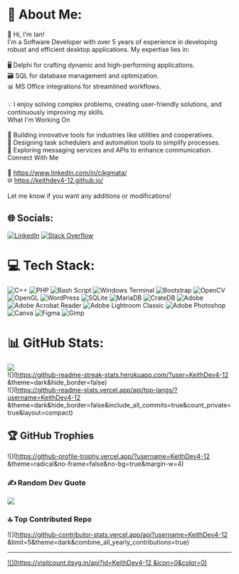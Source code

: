 # 💫 About Me:
👋 Hi, I'm Ian!<br>I'm a Software Developer with over 5 years of experience in developing robust and efficient desktop applications. My expertise lies in:<br><br>    🖥️ Delphi for crafting dynamic and high-performing applications.<br>    🗃️ SQL for database management and optimization.<br>    📊 MS Office integrations for streamlined workflows.<br><br>💡 I enjoy solving complex problems, creating user-friendly solutions, and continuously improving my skills.<br>What I'm Working On<br><br>🚀 Building innovative tools for industries like utilities and cooperatives.<br>📅 Designing task schedulers and automation tools to simplify processes.<br>📱 Exploring messaging services and APIs to enhance communication.<br>Connect With Me<br><br>📩 https://www.linkedin.com/in/cikgmata/<br>🌐 https://keithdev4-12.github.io/<br><br>Let me know if you want any additions or modifications!


## 🌐 Socials:
[![LinkedIn](https://img.shields.io/badge/LinkedIn-%230077B5.svg?logo=linkedin&logoColor=white)](https://linkedin.com/in/cikgmata) [![Stack Overflow](https://img.shields.io/badge/-Stackoverflow-FE7A16?logo=stack-overflow&logoColor=white)](https://stackoverflow.com/users/18607041) 

# 💻 Tech Stack:
![C++](https://img.shields.io/badge/c++-%2300599C.svg?style=for-the-badge&logo=c%2B%2B&logoColor=white) ![PHP](https://img.shields.io/badge/php-%23777BB4.svg?style=for-the-badge&logo=php&logoColor=white) ![Bash Script](https://img.shields.io/badge/bash_script-%23121011.svg?style=for-the-badge&logo=gnu-bash&logoColor=white) ![Windows Terminal](https://img.shields.io/badge/Windows%20Terminal-%234D4D4D.svg?style=for-the-badge&logo=windows-terminal&logoColor=white) ![Bootstrap](https://img.shields.io/badge/bootstrap-%238511FA.svg?style=for-the-badge&logo=bootstrap&logoColor=white) ![OpenCV](https://img.shields.io/badge/opencv-%23white.svg?style=for-the-badge&logo=opencv&logoColor=white) ![OpenGL](https://img.shields.io/badge/OpenGL-%23FFFFFF.svg?style=for-the-badge&logo=opengl) ![WordPress](https://img.shields.io/badge/WordPress-%23117AC9.svg?style=for-the-badge&logo=WordPress&logoColor=white) ![SQLite](https://img.shields.io/badge/sqlite-%2307405e.svg?style=for-the-badge&logo=sqlite&logoColor=white) ![MariaDB](https://img.shields.io/badge/MariaDB-003545?style=for-the-badge&logo=mariadb&logoColor=white) ![CrateDB](https://img.shields.io/badge/CrateDB-009DC7?style=for-the-badge&logo=CrateDB&logoColor=white) ![Adobe](https://img.shields.io/badge/adobe-%23FF0000.svg?style=for-the-badge&logo=adobe&logoColor=white) ![Adobe Acrobat Reader](https://img.shields.io/badge/Adobe%20Acrobat%20Reader-EC1C24.svg?style=for-the-badge&logo=Adobe%20Acrobat%20Reader&logoColor=white) ![Adobe Lightroom Classic](https://img.shields.io/badge/Adobe%20Lightroom%20Classic-31A8FF.svg?style=for-the-badge&logo=Adobe%20Lightroom%20Classic&logoColor=white) ![Adobe Photoshop](https://img.shields.io/badge/adobe%20photoshop-%2331A8FF.svg?style=for-the-badge&logo=adobe%20photoshop&logoColor=white) ![Canva](https://img.shields.io/badge/Canva-%2300C4CC.svg?style=for-the-badge&logo=Canva&logoColor=white) ![Figma](https://img.shields.io/badge/figma-%23F24E1E.svg?style=for-the-badge&logo=figma&logoColor=white) ![Gimp](https://img.shields.io/badge/Gimp-657D8B?style=for-the-badge&logo=gimp&logoColor=FFFFFF)
# 📊 GitHub Stats:
![](https://github-readme-stats.vercel.app/api?username=KeithDev4-12)<br/>
![](https://github-readme-streak-stats.herokuapp.com/?user=KeithDev4-12 &theme=dark&hide_border=false)<br/>
![](https://github-readme-stats.vercel.app/api/top-langs/?username=KeithDev4-12 &theme=dark&hide_border=false&include_all_commits=true&count_private=true&layout=compact)

## 🏆 GitHub Trophies
![](https://github-profile-trophy.vercel.app/?username=KeithDev4-12 &theme=radical&no-frame=false&no-bg=true&margin-w=4)

### ✍️ Random Dev Quote
![](https://quotes-github-readme.vercel.app/api?type=horizontal&theme=radical)

### 🔝 Top Contributed Repo
![](https://github-contributor-stats.vercel.app/api?username=KeithDev4-12 &limit=5&theme=dark&combine_all_yearly_contributions=true)

---
[![](https://visitcount.itsvg.in/api?id=KeithDev4-12 &icon=0&color=0)](https://visitcount.itsvg.in)

<!-- Proudly created with GPRM ( https://gprm.itsvg.in ) -->
